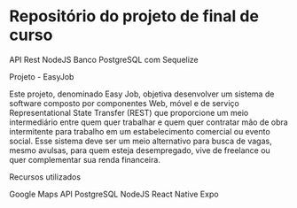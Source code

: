 # Repositório do projeto de final de curso 


API Rest NodeJS 
Banco PostgreSQL com Sequelize

Projeto -  EasyJob

Este projeto, denominado Easy Job, objetiva desenvolver um sistema de
software composto por componentes Web, móvel e de serviço Representational State
Transfer (REST) que proporcione um meio intermediário entre quem quer trabalhar e quem
quer contratar mão de obra intermitente para trabalho em um estabelecimento comercial ou
evento social. Esse sistema deve ser um meio alternativo para busca de vagas, mesmo
avulsas, para quem esteja desempregado, vive de freelance ou quer complementar sua
renda financeira.

Recursos utilizados

Google Maps API
PostgreSQL
NodeJS
React Native
Expo
